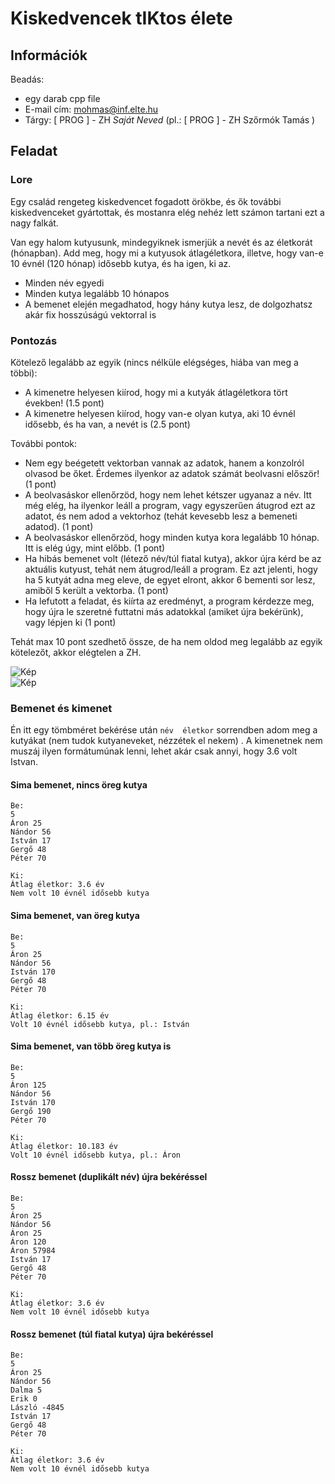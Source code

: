 # Kiskedvencek tIKtos élete

## Információk 
Beadás:  
- egy darab cpp file 
- E-mail cím: mohmas@inf.elte.hu
- Tárgy:  [ PROG ] - ZH *Saját Neved* (pl.: [ PROG ] - ZH Szőrmók Tamás )

## Feladat

### Lore
Egy család rengeteg kiskedvencet fogadott örökbe, és ők további kiskedvenceket gyártottak, és mostanra elég nehéz lett számon tartani ezt a nagy falkát.


Van egy halom kutyusunk, mindegyiknek ismerjük a nevét és az életkorát (hónapban). Add meg, hogy mi a kutyusok átlagéletkora, illetve, hogy van-e 10 évnél (120 hónap) idősebb kutya, és ha igen, ki az.
- Minden név egyedi
- Minden kutya legalább 10 hónapos
- A bemenet elején megadhatod, hogy hány kutya lesz, de dolgozhatsz akár fix hosszúságú vektorral is

### Pontozás

Kötelező legalább az egyik (nincs nélküle elégséges, hiába van meg a többi):
- A kimenetre helyesen kiírod, hogy mi a kutyák átlagéletkora tört években! (1.5 pont)
- A kimenetre helyesen kiírod, hogy van-e olyan kutya, aki 10 évnél idősebb, és ha van, a nevét is (2.5 pont)

További pontok:
- Nem egy beégetett vektorban vannak az adatok, hanem a konzolról olvasod be őket. Érdemes ilyenkor az adatok számát beolvasni először! (1 pont)
- A beolvasáskor ellenőrzöd, hogy nem lehet kétszer ugyanaz a név. Itt még elég, ha ilyenkor leáll a program, vagy egyszerűen átugrod ezt az adatot, és nem adod a vektorhoz (tehát kevesebb lesz a bemeneti adatod). (1 pont)
- A beolvasáskor ellenőrzöd, hogy minden kutya kora legalább 10 hónap. Itt is elég úgy, mint előbb. (1 pont)
- Ha hibás bemenet volt (létező név/túl fiatal kutya), akkor újra kérd be az aktuális kutyust, tehát nem átugrod/leáll a program. Ez azt jelenti, hogy ha 5 kutyát adna meg eleve, de egyet elront, akkor 6 bementi sor lesz, amiből 5 került a vektorba. (1 pont)
- Ha lefutott a feladat, és kiírta az eredményt, a program kérdezze meg, hogy újra le szeretné futtatni más adatokkal (amiket újra bekérünk), vagy lépjen ki (1 pont)

Tehát max 10 pont szedhető össze, de ha nem oldod meg legalább az egyik kötelezőt, akkor elégtelen a ZH.


![Kép](kutya.png)  
![Kép](specifikacio.png)


### Bemenet és kimenet
Én itt egy tömbméret bekérése után `név  életkor` sorrendben adom meg a kutyákat (nem tudok kutyaneveket, nézzétek el nekem) . A kimenetnek nem muszáj ilyen formátumúnak lenni, lehet akár csak annyi, hogy 3.6 volt Istvan.  
#### Sima bemenet, nincs öreg kutya
````
Be:
5
Áron 25
Nándor 56
István 17
Gergő 48
Péter 70

Ki:
Átlag életkor: 3.6 év
Nem volt 10 évnél idősebb kutya
````
#### Sima bemenet, van öreg kutya
````
Be:
5
Áron 25
Nándor 56
István 170
Gergő 48
Péter 70

Ki:
Átlag életkor: 6.15 év
Volt 10 évnél idősebb kutya, pl.: István
````
#### Sima bemenet, van több öreg kutya is
````
Be:
5
Áron 125
Nándor 56
István 170
Gergő 190
Péter 70

Ki:
Átlag életkor: 10.183 év
Volt 10 évnél idősebb kutya, pl.: Áron
````
#### Rossz bemenet (duplikált név) újra bekéréssel
````
Be:
5
Áron 25
Nándor 56
Áron 25
Áron 120
Áron 57984
István 17
Gergő 48
Péter 70

Ki:
Átlag életkor: 3.6 év
Nem volt 10 évnél idősebb kutya
````
#### Rossz bemenet (túl fiatal kutya) újra bekéréssel
````
Be:
5
Áron 25
Nándor 56
Dalma 5
Erik 0
László -4845
István 17
Gergő 48
Péter 70

Ki:
Átlag életkor: 3.6 év
Nem volt 10 évnél idősebb kutya
````